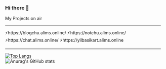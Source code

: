### Hi there 👋

My Projects on air  
<hr>
⚡https://blogchu.alims.online/  
⚡https://notchu.alims.online/  
⚡https://chat.alims.online/  
⚡https://yilbasikart.alims.online  
<hr>

[![Top Langs](https://github-readme-stats.vercel.app/api/top-langs/?username=alionboard&layout=compact)](https://github.com/anuraghazra/github-readme-stats)  
![Anurag's GitHub stats](https://github-readme-stats.vercel.app/api?username=alionboard&show_icons=true&hide=issues&count_private=true)  


